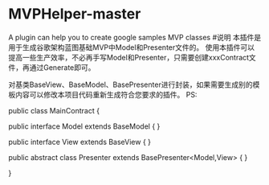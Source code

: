 # MVPHelper-master
A plugin can help you to create google samples MVP classes
#说明
本插件是用于生成谷歌架构蓝图基础MVP中Model和Presenter文件的。
使用本插件可以提高一些生产效率，不必再手写Model和Presenter，只需要创建xxxContract文件，再通过Generate即可。

对基类BaseView、BaseModel、BasePresenter进行封装，如果需要生成别的模板内容可以修改本项目代码重新生成符合您要求的插件。
PS:

public class MainContract {


   public interface Model extends BaseModel {
   }

   public interface View extends BaseView {
   }

   public abstract class Presenter extends BasePresenter<Model,View> {
   }

}
